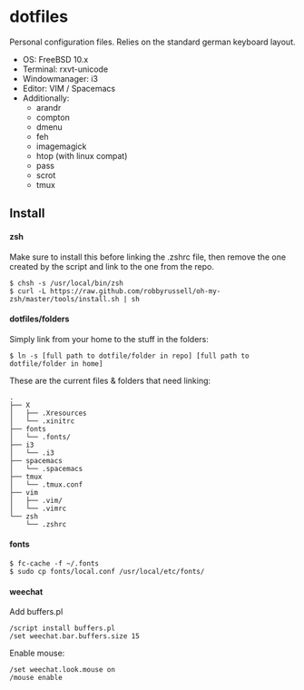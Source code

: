 # dotfiles

Personal configuration files. Relies on the standard german keyboard layout.

- OS: FreeBSD 10.x
- Terminal: rxvt-unicode
- Windowmanager: i3
- Editor: VIM / Spacemacs
- Additionally:
  - arandr
  - compton
  - dmenu
  - feh
  - imagemagick
  - htop (with linux compat)
  - pass
  - scrot
  - tmux

## Install

#### zsh

Make sure to install this before linking the .zshrc file, then remove the one created
by the script and link to the one from the repo.

```
$ chsh -s /usr/local/bin/zsh
$ curl -L https://raw.github.com/robbyrussell/oh-my-zsh/master/tools/install.sh | sh
```

#### dotfiles/folders

Simply link from your home to the stuff in the folders:

```
$ ln -s [full path to dotfile/folder in repo] [full path to dotfile/folder in home]
```

These are the current files & folders that need linking:

```
.
├── X
│   ├── .Xresources
│   └── .xinitrc
├── fonts
│   └── .fonts/
├── i3
│   └── .i3
├── spacemacs
│   └── .spacemacs
├── tmux
│   └── .tmux.conf
├── vim
│   ├── .vim/
│   └── .vimrc
└── zsh
    └── .zshrc
```

#### fonts

```
$ fc-cache -f ~/.fonts
$ sudo cp fonts/local.conf /usr/local/etc/fonts/
```

#### weechat

Add buffers.pl

```
/script install buffers.pl
/set weechat.bar.buffers.size 15
```

Enable mouse:

```
/set weechat.look.mouse on
/mouse enable
```
